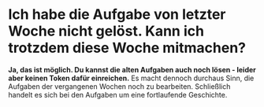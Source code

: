 # Ich habe die Aufgabe von letzter Woche nicht gelöst. Kann ich trotzdem diese Woche mitmachen?

**Ja, das ist möglich. Du kannst die alten Aufgaben auch noch lösen - leider aber keinen Token dafür einreichen.** Es
macht dennoch durchaus Sinn, die Aufgaben der vergangenen Wochen noch zu bearbeiten. Schließlich handelt es sich bei den
Aufgaben um eine fortlaufende Geschichte.
